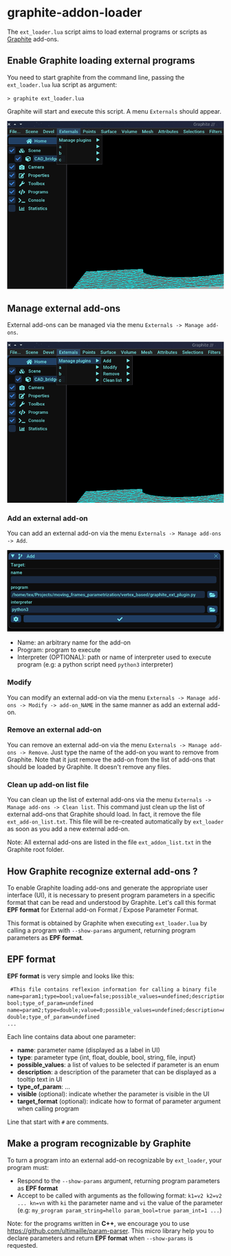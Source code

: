 # graphite-addon-loader

The `ext_loader.lua` script aims to load external programs or scripts as [Graphite](https://github.com/BrunoLevy/GraphiteThree) add-ons. 

## Enable Graphite loading external programs

You need to start graphite from the command line, passing the `ext_loader.lua` lua script as argument:

`> graphite ext_loader.lua`

Graphite will start and execute this script. A menu `Externals` should appear.

![](images/ext_addons_menu.png)

## Manage external add-ons

External add-ons can be managed via the menu `Externals -> Manage add-ons`.

![](images/ext_addons_manage_menu.png)

### Add an external add-on

You can add an external add-on via the menu `Externals -> Manage add-ons -> Add`.

![](images/add_ext_addon.png)

 - Name: an arbitrary name for the add-on
 - Program: program to execute
 - Interpreter (OPTIONAL): path or name of interpreter used to execute program (e.g: a python script need `python3` interpreter)

### Modify

You can modify an external add-on via the menu `Externals -> Manage add-ons -> Modify -> add-on_NAME` in the same manner as add an external add-on.

### Remove an external add-on

You can remove an external add-on via the menu `Externals -> Manage add-ons -> Remove`. Just type the name of the add-on you want to remove from Graphite. Note that it just remove the add-on from the list of add-ons that should be loaded by Graphite. It doesn't remove any files.

### Clean up add-on list file

You can clean up the list of external add-ons via the menu `Externals -> Manage add-ons -> Clean list`. This command just clean up the list of external add-ons that Graphite should load. In fact, it remove the file `ext_add-on_list.txt`. This file will be re-created automatically by `ext_loader` as soon as you add a new external add-on.

Note: All external add-ons are listed in the file `ext_addon_list.txt` in the Graphite root folder.

## How Graphite recognize external add-ons ?

To enable Graphite loading add-ons and generate the appropriate user interface (UI), it is necessary to present program parameters in a specific format that can be read and understood by Graphite. Let's call this format __EPF format__ for External add-on Format / Expose Parameter Format. 

This format is obtained by Graphite when executing `ext_loader.lua` by calling a program with `--show-params` argument, returning program parameters as __EPF format__.

## EPF format

__EPF format__ is very simple and looks like this:

```
 #This file contains reflexion information for calling a binary file
name=param1;type=bool;value=false;possible_values=undefined;description=A bool;type_of_param=undefined
name=param2;type=double;value=0;possible_values=undefined;description=A double;type_of_param=undefined
...
```

Each line contains data about one parameter:
 - __name__: parameter name (displayed as a label in UI)
 - __type__: parameter type {int, float, double, bool, string, file, input}
 - __possible_values__: a list of values to be selected if parameter is an enum
 - __description__: a description of the parameter that can be displayed as a tooltip text in UI
 - __type_of_param__: ...
 - __visible__ (optional): indicate whether the parameter is visible in the UI
 - __target_format__ (optional): indicate how to format of parameter argument when calling program

Line that start with `#` are comments.


## Make a program recognizable by Graphite

To turn a program into an external add-on recognizable by `ext_loader`, your program must: 

 - Respond to the `--show-params` argument, returning program parameters as __EPF format__
 - Accept to be called with arguments as the following format: `k1=v2 k2=v2 ... kn=vn` with `ki` the parameter name and `vi` the value of the parameter (e.g: `my_program param_string=hello param_bool=true param_int=1 ...`)
 
Note: for the programs written in __C++__, we encourage you to use https://github.com/ultimaille/param-parser. This micro library help you to declare parameters and return __EPF format__ when `--show-params` is requested.